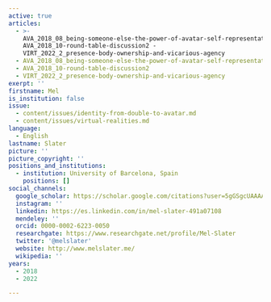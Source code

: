 ```yaml
---
active: true
articles:
  - >-
    AVA_2018_08_being-someone-else-the-power-of-avatar-self-representation -
    AVA_2018_10-round-table-discussion2 -
    VIRT_2022_2_presence-body-ownership-and-vicarious-agency
  - AVA_2018_08_being-someone-else-the-power-of-avatar-self-representation
  - AVA_2018_10-round-table-discussion2
  - VIRT_2022_2_presence-body-ownership-and-vicarious-agency
exerpt: ''
firstname: Mel
is_institution: false
issue:
  - content/issues/identity-from-double-to-avatar.md
  - content/issues/virtual-realities.md
language:
  - English
lastname: Slater
picture: ''
picture_copyright: ''
positions_and_institutions:
  - institution: University of Barcelona, Spain
    positions: []
social_channels:
  google_scholar: https://scholar.google.com/citations?user=5gGSgcUAAAAJ&hl=fr
  instagram: ''
  linkedin: https://es.linkedin.com/in/mel-slater-491a07108
  mendeley: ''
  orcid: 0000-0002-6223-0050
  researchgate: https://www.researchgate.net/profile/Mel-Slater
  twitter: '@melslater'
  website: http://www.melslater.me/
  wikipedia: ''
years:
  - 2018
  - 2022

---
```

